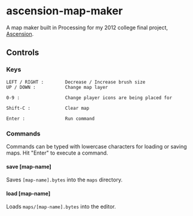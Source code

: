 # ascension-map-maker

A map maker built in Processing for my 2012 college final project, [Ascension](https://github.com/gkjohnson/ascension-game).

## Controls

### Keys
```
LEFT / RIGHT :        Decrease / Increase brush size
UP / DOWN :           Change map layer

0-9 :                 Change player icons are being placed for

Shift-C :             Clear map

Enter :               Run command
```

### Commands
Commands can be typed with lowercase characters for loading or saving maps. Hit "Enter" to execute a command.

#### save [map-name]
Saves `[map-name].bytes` into the `maps` directory.

#### load [map-name]
Loads `maps/[map-name].bytes` into the editor.
